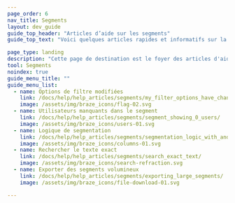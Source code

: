```yaml
---
page_order: 6
nav_title: Segments
layout: dev_guide
guide_top_header: "Articles d’aide sur les segments"
guide_top_text: "Voici quelques articles rapides et informatifs sur la logique de segmentation et les problèmes de filtrage. <br><br> Pour en savoir plus sur la façon d’utiliser la segmentation dans vos campagnes ou vos Canvas Braze, reportez-vous à notre section <a href='/docs/user_guide/engagement_tools/segments'>Segments</a>."

page_type: landing
description: "Cette page de destination est le foyer des articles d'aide sur les problèmes courants avec les segments."
tool: Segments
noindex: true
guide_menu_title: ""
guide_menu_list:
  - name: Options de filtre modifiées
    link: /docs/help/help_articles/segments/my_filter_options_have_changed/
    image: /assets/img/braze_icons/flag-02.svg
  - name: Utilisateurs manquants dans le segment
    link: /docs/help/help_articles/segments/segment_showing_0_users/
    image: /assets/img/braze_icons/users-01.svg
  - name: Logique de segmentation
    link: /docs/help/help_articles/segments/segmentation_logic_with_and_or/
    image: /assets/img/braze_icons/columns-01.svg
  - name: Rechercher le texte exact
    link: /docs/help/help_articles/segments/search_exact_text/
    image: /assets/img/braze_icons/search-refraction.svg
  - name: Exporter des segments volumineux
    link: /docs/help/help_articles/segments/exporting_large_segments/
    image: /assets/img/braze_icons/file-download-01.svg

---
```

